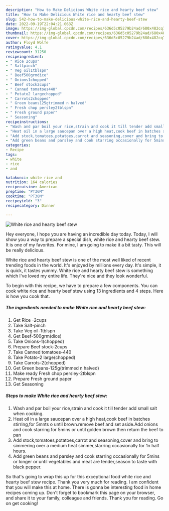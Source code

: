```yaml
---
description: "How to Make Delicious White rice and hearty beef stew"
title: "How to Make Delicious White rice and hearty beef stew"
slug: 542-how-to-make-delicious-white-rice-and-hearty-beef-stew
date: 2022-09-19T22:04:21.063Z
image: https://img-global.cpcdn.com/recipes/636d5c05279b24ad/680x482cq70/white-rice-and-hearty-beef-stew-recipe-main-photo.jpg
thumbnail: https://img-global.cpcdn.com/recipes/636d5c05279b24ad/680x482cq70/white-rice-and-hearty-beef-stew-recipe-main-photo.jpg
cover: https://img-global.cpcdn.com/recipes/636d5c05279b24ad/680x482cq70/white-rice-and-hearty-beef-stew-recipe-main-photo.jpg
author: Floyd Wolfe
ratingvalue: 4.1
reviewcount: 31250
recipeingredient:
- " Rice 2cups"
- " Saltpinch"
- " Veg oil1tblspn"
- " Beef500grmdice"
- " Onions1chopped"
- " Beef stock2cups"
- " Canned tomatoes440"
- " Potato2 largechopped"
- " Carrots2chopped"
- " Green beans125gtrimmed n halved"
- " Fresh chop persley2tblspn"
- " Fresh ground paper"
- " Seasoning"
recipeinstructions:
- "Wash and par boil your rice,strain and cook it till tender add small salt when cooking."
- "Heat oil in a large saucepan over a high heat,cook beef in batches stirring,for 5mnts o until brown.remove beef and set aside.Add onions and cook starring for 5mins or until golden brown then return the beef to pan"
- "Add stock,tomatoes,potatoes,carrot and seasoning,cover and bring to simmering over a medium heat simmer,starring occasionally for 1n half hours."
- "Add green beans and parsley and cook starring occasionally for 5mins or longer or until vegetables and meat are tender,season to taste with black pepper."
categories:
- Recipe
tags:
- white
- rice
- and

katakunci: white rice and 
nutrition: 164 calories
recipecuisine: American
preptime: "PT36M"
cooktime: "PT30M"
recipeyield: "3"
recipecategory: Dinner

---
```



![White rice and hearty beef stew](https://img-global.cpcdn.com/recipes/636d5c05279b24ad/680x482cq70/white-rice-and-hearty-beef-stew-recipe-main-photo.jpg)

Hey everyone, I hope you are having an incredible day today. Today, I will show you a way to prepare a special dish, white rice and hearty beef stew. It is one of my favorites. For mine, I am going to make it a bit tasty. This will be really delicious.



White rice and hearty beef stew is one of the most well liked of recent trending foods in the world. It's enjoyed by millions every day. It's simple, it is quick, it tastes yummy. White rice and hearty beef stew is something which I've loved my entire life. They're nice and they look wonderful.


To begin with this recipe, we have to prepare a few components. You can cook white rice and hearty beef stew using 13 ingredients and 4 steps. Here is how you cook that.

<!--inarticleads1-->

##### The ingredients needed to make White rice and hearty beef stew:

1. Get  Rice -2cups
1. Take  Salt-pinch
1. Take  Veg oil-1tblspn
1. Get  Beef-500grm(dice)
1. Take  Onions-1(chopped)
1. Prepare  Beef stock-2cups
1. Take  Canned tomatoes-440
1. Take  Potato-2 large(chopped)
1. Take  Carrots-2(chopped)
1. Get  Green beans-125g(trimmed n halved)
1. Make ready  Fresh chop persley-2tblspn
1. Prepare  Fresh ground paper
1. Get  Seasoning




<!--inarticleads2-->

##### Steps to make White rice and hearty beef stew:

1. Wash and par boil your rice,strain and cook it till tender add small salt when cooking.
1. Heat oil in a large saucepan over a high heat,cook beef in batches stirring,for 5mnts o until brown.remove beef and set aside.Add onions and cook starring for 5mins or until golden brown then return the beef to pan
1. Add stock,tomatoes,potatoes,carrot and seasoning,cover and bring to simmering over a medium heat simmer,starring occasionally for 1n half hours.
1. Add green beans and parsley and cook starring occasionally for 5mins or longer or until vegetables and meat are tender,season to taste with black pepper.




So that's going to wrap this up for this exceptional food white rice and hearty beef stew recipe. Thank you very much for reading. I am confident that you will make this at home. There is gonna be interesting food in home recipes coming up. Don't forget to bookmark this page on your browser, and share it to your family, colleague and friends. Thank you for reading. Go on get cooking!
